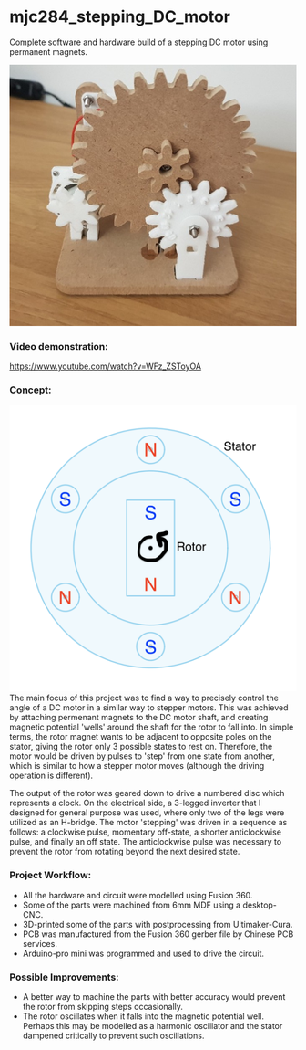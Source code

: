 # mjc284_stepping_DC_motor
Complete software and hardware build of a stepping DC motor using permanent magnets.

![Front](/photos/front.jpeg "Front")

### Video demonstration:
https://www.youtube.com/watch?v=WFz_ZSToyOA

### Concept:
![Concept](/photos/concept.png "Concept")
The main focus of this project was to find a way to precisely control the angle of a DC motor in a similar way to stepper motors. This was achieved by attaching permenant magnets to the DC motor shaft, and creating magnetic potential 'wells' around the shaft for the rotor to fall into. In simple terms, the rotor magnet wants to be adjacent to opposite poles on the stator, giving the rotor only 3 possible states to rest on. Therefore, the motor would be driven by pulses to 'step' from one state from another, which is similar to how a stepper motor moves (although the driving operation is different). 

The output of the rotor was geared down to drive a numbered disc which represents a clock. On the electrical side, a 3-legged inverter that I designed for general purpose was used, where only two of the legs were utilized as an H-bridge. The motor 'stepping' was driven in a sequence as follows: a clockwise pulse, momentary off-state, a shorter anticlockwise pulse, and finally an off state. The anticlockwise pulse was necessary to prevent the rotor from rotating beyond the next desired state.

### Project Workflow:
- All the hardware and circuit were modelled using Fusion 360.
- Some of the parts were machined from 6mm MDF using a desktop-CNC. 
- 3D-printed some of the parts with postprocessing from Ultimaker-Cura.
- PCB was manufactured from the Fusion 360 gerber file by Chinese PCB services.
- Arduino-pro mini was programmed and used to drive the circuit.

### Possible Improvements:
- A better way to machine the parts with better accuracy would prevent the rotor from skipping steps occasionally.
- The rotor oscillates when it falls into the magnetic potential well. Perhaps this may be modelled as a harmonic oscillator and the stator dampened critically to prevent such oscillations.
